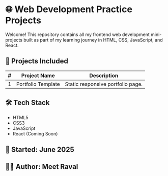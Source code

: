 # 🌐 Web Development Practice Projects

Welcome! This repository contains all my frontend web development mini-projects built as part of my learning journey in HTML, CSS, JavaScript, and React.

## 📁 Projects Included

| # | Project Name       | Description                       |
|---|--------------------|-----------------------------------|
| 1 | Portfolio Template | Static responsive portfolio page. |

## 🛠️ Tech Stack
- HTML5
- CSS3
- JavaScript
- React (Coming Soon)

## 📅 Started: June 2025
## 🧑‍💻 Author: Meet Raval
